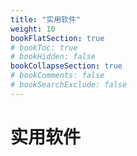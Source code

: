 ```yaml
---
title: "实用软件"
weight: 10
bookFlatSection: true
# bookToc: true
# bookHidden: false
bookCollapseSection: true
# bookComments: false
# bookSearchExclude: false
---
```


# 实用软件

